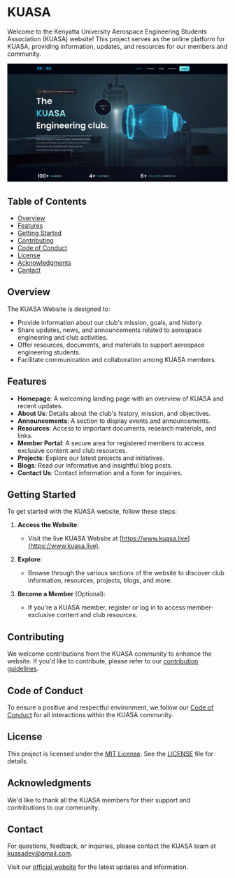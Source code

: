 # KUASA

Welcome to the Kenyatta University Aerospace Engineering Students Association (KUASA) website! This project serves as the online platform for KUASA, providing information, updates, and resources for our members and community.

![KUASA Homepage](/src/assets/homepage.png)

## Table of Contents

- [Overview](#overview)
- [Features](#features)
- [Getting Started](#getting-started)
- [Contributing](#contributing)
- [Code of Conduct](#code-of-conduct)
- [License](#license)
- [Acknowledgments](#acknowledgments)
- [Contact](#contact)

## Overview

The KUASA Website is designed to:

- Provide information about our club's mission, goals, and history.
- Share updates, news, and announcements related to aerospace engineering and club activities.
- Offer resources, documents, and materials to support aerospace engineering students.
- Facilitate communication and collaboration among KUASA members.

## Features

- **Homepage**: A welcoming landing page with an overview of KUASA and recent updates.
- **About Us**: Details about the club's history, mission, and objectives.
- **Announcements**: A section to display events and announcements.
- **Resources**: Access to important documents, research materials, and links.
- **Member Portal**: A secure area for registered members to access exclusive content and club resources.
- **Projects**: Explore our latest projects and initiatives.
- **Blogs**: Read our informative and insightful blog posts.
- **Contact Us**: Contact information and a form for inquiries.

## Getting Started

To get started with the KUASA website, follow these steps:

1. **Access the Website**:

   - Visit the live KUASA Website at [https://www.kuasa.live](https://www.kuasa.live).

2. **Explore**:

   - Browse through the various sections of the website to discover club information, resources, projects, blogs, and more.

3. **Become a Member** (Optional):
   - If you're a KUASA member, register or log in to access member-exclusive content and club resources.

## Contributing

We welcome contributions from the KUASA community to enhance the website. If you'd like to contribute, please refer to our [contribution guidelines](CONTRIBUTING.md).

## Code of Conduct

To ensure a positive and respectful environment, we follow our [Code of Conduct](CONTRIBUTING.md) for all interactions within the KUASA community.

## License

This project is licensed under the [MIT License](LICENSE). See the [LICENSE](LICENSE) file for details.

## Acknowledgments

We'd like to thank all the KUASA members for their support and contributions to our community.

## Contact

For questions, feedback, or inquiries, please contact the KUASA team at [kuasadev@gmail.com](mailto:kuasadev@gmail.com).

Visit our [official website](https://kuasa.live) for the latest updates and information.
